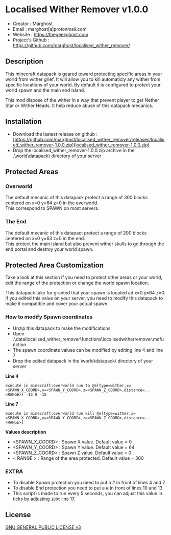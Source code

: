 # Localised Wither Remover v1.0.0

- Creator : Marghost
- Email : marghost[a]protonmail.com
- Website : https://thegeekghost.com
- Project's Github : https://github.com/marghost/localised_wither_remover/

## Description

This minecraft datapack is geared toward protecting specific areas in your world from wither grief.  It will allow you to kill automaticly any wither from specific locations of your world.  By default it is configured to protect your world spawn and the main end island.  

This mod dispose of the wither in a way that prevent player to get Nether Star or Wither Heads.  It help reduce abuse of this datapack mecanics.  

## Installation
- Download the lastest release on github : [https://github.com/marghost/localised_wither_remover/releases/localised_wither_remover-1.0.0.zip](localised_wither_remover-1.0.0.zip)
- Drop the localised_wither_remover-1.0.0.zip archive in the .\world\datapack\ directory of your server

## Protected Areas

### Overworld
The default mecanic of this datapack protect a range of 300 blocks centered on x=0 y=64 z=0 in the overworld.  
This correspond to SPAWN on most servers.  

### The End
The default mecanic of this datapact protect a range of 200 blocks centered on x=0 y=63 z=0 in the end.  
This protect the main island but also prevent wither skulls to go through the end portal and destroy your world spawn.   

## Protected Area Customization

Take a look at this section if you need to protect other areas or your world, edit the range of the protection or change the world spawn location. 

This datapack take for granted that your spawn is located ad x=0 y=64 z=0.  If you edited this value on your server, you need to modify this datapack to make it compatible and cover your actual spawn.

### How to modify Spawn coordinates
- Unzip this datapack to make the modifications
- Open .\data\localised_wither_remover\functions\localisedwitherremover.mcfunction
- The spawn coordinate values can be modified by editing line 4 and line 7
- Drop the edited datapack in the \world\datapack\ directory of your server

**Line 4**
```
execute in minecraft:overworld run tp @e[type=wither,x=<SPAWN_X_COORD>,y=<SPAWN_Y_COORD>,z=<SPAWN_Z_COORD>,distance=..<RANGE>] -15 0 -15
```

**Line 7**
```
execute in minecraft:overworld run kill @e[type=wither,x=<SPAWN_X_COORD>,y=<SPAWN_Y_COORD>,z=<SPAWN_Z_COORD>,distance=..<RANGE>]
```
**Values description**
- <SPAWN_X_COORD> : Spawn X value.  Default value = 0
- <SPAWN_Y_COORD> : Spawn Y value.  Default value = 64
- <SPAWN_Z_COORD> : Spawn Z value.  Default value = 0
- < RANGE > : Range of the area protected.  Default value = 300

### EXTRA
- To disable Spawn protection you need to put a # in front of lines 4 and 7.
- To disable End protection you need to put a # in front of lines 10 and 13
- This script is made to run every 5 seconds, you can adjust this value in ticks by adjusting `100t` line 17.

## License

[GNU GENERAL PUBLIC LICENSE v3](https://github.com/marghost/localised_wither_remover/blob/main/LICENSE)
